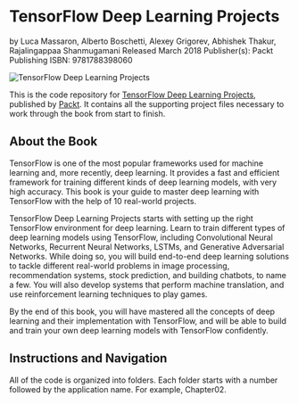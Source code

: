 # TensorFlow Deep Learning Projects
by Luca Massaron, Alberto Boschetti, Alexey Grigorev, Abhishek Thakur, Rajalingappaa Shanmugamani
Released March 2018
Publisher(s): Packt Publishing
ISBN: 9781788398060

![TensorFlow Deep Learning Projects](b08383_cover.png, "cover")

This is the code repository for [TensorFlow Deep Learning Projects](https://www.packtpub.com/big-data-and-business-intelligence/tensorflow-deep-learning-projects), published by [Packt](https://www.packtpub.com/?utm_source=github). It contains all the supporting project files necessary to work through the book from start to finish.
## About the Book
TensorFlow is one of the most popular frameworks used for machine learning and, more recently, deep learning. It provides a fast and efficient framework for training different kinds of deep learning models, with very high accuracy. This book is your guide to master deep learning with TensorFlow with the help of 10 real-world projects.

TensorFlow Deep Learning Projects starts with setting up the right TensorFlow environment for deep learning. Learn to train different types of deep learning models using TensorFlow, including Convolutional Neural Networks, Recurrent Neural Networks, LSTMs, and Generative Adversarial Networks. While doing so, you will build end-to-end deep learning solutions to tackle different real-world problems in image processing, recommendation systems, stock prediction, and building chatbots, to name a few. You will also develop systems that perform machine translation, and use reinforcement learning techniques to play games.

By the end of this book, you will have mastered all the concepts of deep learning and their implementation with TensorFlow, and will be able to build and train your own deep learning models with TensorFlow confidently.

## Instructions and Navigation
All of the code is organized into folders. Each folder starts with a number followed by the application name. For example, Chapter02.


